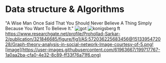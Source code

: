 # Data structure & Algorithms
"A Wise Man Once Said That You Should Never Believe A Thing Simply Because You Want To Believe It."
![got](https://www.researchgate.net/profile/Prohollad-Sarkar-2/publication/321846685/figure/fig1/AS:572036225683456@1513395472028/Graph-theory-analysis-in-social-network-Image-courtesy-of-5.png)
![konigsberg](https://upload.wikimedia.org/wikipedia/commons/5/5d/Konigsberg_bridges.png)
ft
https://www.researchgate.net/profile/Prohollad-Sarkar-2/publication/321846685/figure/fig1/AS:572036225683456@1513395472028/Graph-theory-analysis-in-social-network-Image-courtesy-of-5.png![image](https://user-images.githubusercontent.com/61963667/199717767-1a0aa2ba-cfa0-4e32-8c89-ff33f76a71f6.png)
